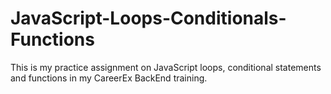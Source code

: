 # JavaScript-Loops-Conditionals-Functions
This is my practice assignment on JavaScript loops, conditional statements and functions in my CareerEx BackEnd training. 
